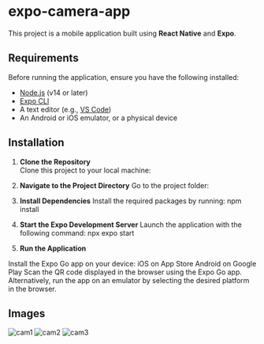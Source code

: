 # expo-camera-app

This project is a mobile application built using **React Native** and **Expo**.

## Requirements

Before running the application, ensure you have the following installed:

- [Node.js](https://nodejs.org/) (v14 or later)
- [Expo CLI](https://docs.expo.dev/get-started/installation/)
- A text editor (e.g., [VS Code](https://code.visualstudio.com/))
- An Android or iOS emulator, or a physical device

## Installation

1. **Clone the Repository**  
   Clone this project to your local machine:

2. **Navigate to the Project Directory**
Go to the project folder:

3. **Install Dependencies**
Install the required packages by running:
npm install

4. **Start the Expo Development Server**
Launch the application with the following command:
npx expo start

5. **Run the Application**

Install the Expo Go app on your device:
iOS on App Store
Android on Google Play
Scan the QR code displayed in the browser using the Expo Go app.
Alternatively, run the app on an emulator by selecting the desired platform in the browser.

## Images
![cam1](https://github.com/user-attachments/assets/32dddf57-efaf-4ef0-84fd-22a7ae3b1041)
![cam2](https://github.com/user-attachments/assets/165eb2d0-ce41-4fe7-8cd3-dcbeb2b623fa)
![cam3](https://github.com/user-attachments/assets/44daf6da-6906-4796-8b69-b5a1633df6a3)


